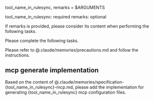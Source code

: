 tool_name_in_rulesync, remarks = $ARGUMENTS

tool_name_in_rulesync: required
remarks: optional

If remarks is provided, please consider its content when performing the following tasks.

Please complete the following tasks.

Please refer to @.claude/memories/precautions.md and follow the instructions.

## mcp generate implementation

Based on the content of @.claude/memories/specification-{tool_name_in_rulesync}-mcp.md, please add the implementation for generating {tool_name_in_rulesync} mcp configuration files.
